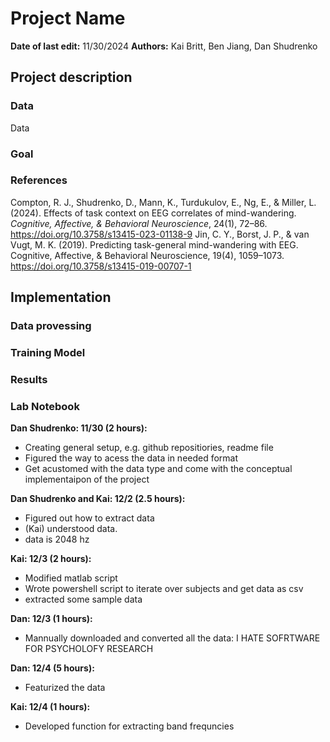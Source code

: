 # Project Name
**Date of last edit:** 11/30/2024
**Authors:** Kai Britt, Ben Jiang, Dan Shudrenko

## Project description
### Data
Data
### Goal
### References
Compton, R. J., Shudrenko, D., Mann, K., Turdukulov, E., Ng, E., & Miller, L. (2024). Effects of task context on EEG correlates of mind-wandering. _Cognitive, Affective, & Behavioral Neuroscience_, 24(1), 72–86. https://doi.org/10.3758/s13415-023-01138-9
Jin, C. Y., Borst, J. P., & van Vugt, M. K. (2019). Predicting task-general mind-wandering with EEG. Cognitive, Affective, & Behavioral Neuroscience, 19(4), 1059–1073. https://doi.org/10.3758/s13415-019-00707-1
## Implementation
### Data provessing
### Training Model
### Results
### Lab Notebook
**Dan Shudrenko: 11/30 (2 hours):**
- Creating general setup, e.g. github repositiories, readme file 
- Figured the way to acess the data in needed format
- Get acustomed with the data type and come with the conceptual implementaipon of the project

**Dan Shudrenko and Kai: 12/2 (2.5 hours):**
- Figured out how to extract data
- (Kai) understood data.
- data is 2048 hz

**Kai: 12/3 (2 hours):**
- Modified matlab script
- Wrote powershell script to iterate over subjects and get data as csv 
- extracted some sample data

**Dan: 12/3 (1 hours):**
- Mannually downloaded and converted all the data: I HATE SOFRTWARE FOR PSYCHOLOFY RESEARCH

**Dan: 12/4 (5 hours):**
- Featurized the data

**Kai: 12/4 (1 hours):**
- Developed function for extracting band frequncies
